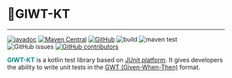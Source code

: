 
# 🧪GIWT-KT

---

[![javadoc](https://javadoc.io/badge2/io.github.imagineDevit/giwt-kt/javadoc.svg)](https://javadoc.io/doc/io.github.imagineDevit/giwt-kt)
[![Maven Central](https://img.shields.io/maven-central/v/io.github.imagineDevit/giwt-kt)](https://central.sonatype.com/artifact/io.github.imagineDevit/giwt-kt/overview)
[![GitHub](https://img.shields.io/github/license/imagineDevit/giwt-kt?style=flat)](https://github.com/imagineDevit/giwt-kt/blob/main/License)
![build](https://github.com/imagineDevit/giwt-kt/actions/workflows/maven-publish.yml/badge.svg)
![maven test](https://github.com/imagineDevit/giwt-kt/actions/workflows/maven-test.yml/badge.svg) 
![GitHub issues](https://img.shields.io/github/issues/imagineDevit/giwt-kt)
[![GitHub contributors](https://badgen.net/github/contributors/imagineDevit/giwt-kt)](https://github.com/imagineDevit/giwt-kt/graphs/contributors)

<strong style="color:darkcyan">GIWT-KT</strong> is a kotlin test library based on [JUnit platform](https://junit.org/junit5/docs/current/user-guide/).
It gives developers the ability to write unit tests in the [GWT (Given-When-Then)](https://en.wikipedia.org/wiki/Given-When-Then) format.


